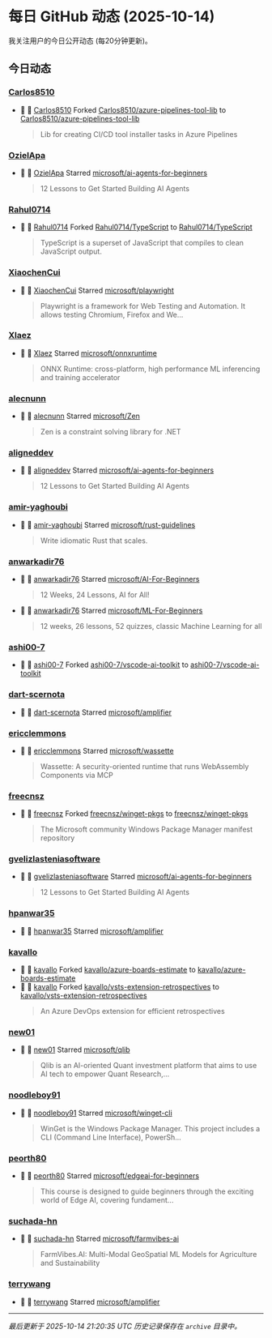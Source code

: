 # 每日 GitHub 动态 (2025-10-14)

我关注用户的今日公开动态 (每20分钟更新)。

## 今日动态

### [Carlos8510](https://github.com/Carlos8510)
- 🍴 👤 [Carlos8510](https://github.com/Carlos8510) Forked [Carlos8510/azure-pipelines-tool-lib](https://github.com/Carlos8510/azure-pipelines-tool-lib) to [Carlos8510/azure-pipelines-tool-lib](https://github.com/Carlos8510/azure-pipelines-tool-lib)
  > Lib for creating CI/CD tool installer tasks in Azure Pipelines

### [OzielApa](https://github.com/OzielApa)
- 🌟 👤 [OzielApa](https://github.com/OzielApa) Starred [microsoft/ai-agents-for-beginners](https://github.com/microsoft/ai-agents-for-beginners)
  > 12 Lessons to Get Started Building AI Agents

### [Rahul0714](https://github.com/Rahul0714)
- 🍴 👤 [Rahul0714](https://github.com/Rahul0714) Forked [Rahul0714/TypeScript](https://github.com/Rahul0714/TypeScript) to [Rahul0714/TypeScript](https://github.com/Rahul0714/TypeScript)
  > TypeScript is a superset of JavaScript that compiles to clean JavaScript output.

### [XiaochenCui](https://github.com/XiaochenCui)
- 🌟 👤 [XiaochenCui](https://github.com/XiaochenCui) Starred [microsoft/playwright](https://github.com/microsoft/playwright)
  > Playwright is a framework for Web Testing and Automation. It allows testing Chromium, Firefox and We...

### [Xlaez](https://github.com/Xlaez)
- 🌟 👤 [Xlaez](https://github.com/Xlaez) Starred [microsoft/onnxruntime](https://github.com/microsoft/onnxruntime)
  > ONNX Runtime: cross-platform, high performance ML inferencing and training accelerator

### [alecnunn](https://github.com/alecnunn)
- 🌟 👤 [alecnunn](https://github.com/alecnunn) Starred [microsoft/Zen](https://github.com/microsoft/Zen)
  > Zen is a constraint solving library for .NET

### [aligneddev](https://github.com/aligneddev)
- 🌟 👤 [aligneddev](https://github.com/aligneddev) Starred [microsoft/ai-agents-for-beginners](https://github.com/microsoft/ai-agents-for-beginners)
  > 12 Lessons to Get Started Building AI Agents

### [amir-yaghoubi](https://github.com/amir-yaghoubi)
- 🌟 👤 [amir-yaghoubi](https://github.com/amir-yaghoubi) Starred [microsoft/rust-guidelines](https://github.com/microsoft/rust-guidelines)
  > Write idiomatic Rust that scales.

### [anwarkadir76](https://github.com/anwarkadir76)
- 🌟 👤 [anwarkadir76](https://github.com/anwarkadir76) Starred [microsoft/AI-For-Beginners](https://github.com/microsoft/AI-For-Beginners)
  > 12 Weeks, 24 Lessons, AI for All!
- 🌟 👤 [anwarkadir76](https://github.com/anwarkadir76) Starred [microsoft/ML-For-Beginners](https://github.com/microsoft/ML-For-Beginners)
  > 12 weeks, 26 lessons, 52 quizzes, classic Machine Learning for all

### [ashi00-7](https://github.com/ashi00-7)
- 🍴 👤 [ashi00-7](https://github.com/ashi00-7) Forked [ashi00-7/vscode-ai-toolkit](https://github.com/ashi00-7/vscode-ai-toolkit) to [ashi00-7/vscode-ai-toolkit](https://github.com/ashi00-7/vscode-ai-toolkit)

### [dart-scernota](https://github.com/dart-scernota)
- 🌟 👤 [dart-scernota](https://github.com/dart-scernota) Starred [microsoft/amplifier](https://github.com/microsoft/amplifier)

### [ericclemmons](https://github.com/ericclemmons)
- 🌟 👤 [ericclemmons](https://github.com/ericclemmons) Starred [microsoft/wassette](https://github.com/microsoft/wassette)
  > Wassette: A security-oriented runtime that runs WebAssembly Components via MCP

### [freecnsz](https://github.com/freecnsz)
- 🍴 👤 [freecnsz](https://github.com/freecnsz) Forked [freecnsz/winget-pkgs](https://github.com/freecnsz/winget-pkgs) to [freecnsz/winget-pkgs](https://github.com/freecnsz/winget-pkgs)
  > The Microsoft community Windows Package Manager manifest repository

### [gvelizlasteniasoftware](https://github.com/gvelizlasteniasoftware)
- 🌟 👤 [gvelizlasteniasoftware](https://github.com/gvelizlasteniasoftware) Starred [microsoft/ai-agents-for-beginners](https://github.com/microsoft/ai-agents-for-beginners)
  > 12 Lessons to Get Started Building AI Agents

### [hpanwar35](https://github.com/hpanwar35)
- 🌟 👤 [hpanwar35](https://github.com/hpanwar35) Starred [microsoft/amplifier](https://github.com/microsoft/amplifier)

### [kavallo](https://github.com/kavallo)
- 🍴 👤 [kavallo](https://github.com/kavallo) Forked [kavallo/azure-boards-estimate](https://github.com/kavallo/azure-boards-estimate) to [kavallo/azure-boards-estimate](https://github.com/kavallo/azure-boards-estimate)
- 🍴 👤 [kavallo](https://github.com/kavallo) Forked [kavallo/vsts-extension-retrospectives](https://github.com/kavallo/vsts-extension-retrospectives) to [kavallo/vsts-extension-retrospectives](https://github.com/kavallo/vsts-extension-retrospectives)
  > An Azure DevOps extension for efficient retrospectives

### [new01](https://github.com/new01)
- 🌟 👤 [new01](https://github.com/new01) Starred [microsoft/qlib](https://github.com/microsoft/qlib)
  > Qlib is an AI-oriented Quant investment platform that aims to use AI tech to empower Quant Research,...

### [noodleboy91](https://github.com/noodleboy91)
- 🌟 👤 [noodleboy91](https://github.com/noodleboy91) Starred [microsoft/winget-cli](https://github.com/microsoft/winget-cli)
  > WinGet is the Windows Package Manager. This project includes a CLI (Command Line Interface), PowerSh...

### [peorth80](https://github.com/peorth80)
- 🌟 👤 [peorth80](https://github.com/peorth80) Starred [microsoft/edgeai-for-beginners](https://github.com/microsoft/edgeai-for-beginners)
  > This course is designed to guide beginners through the exciting world of Edge AI, covering fundament...

### [suchada-hn](https://github.com/suchada-hn)
- 🌟 👤 [suchada-hn](https://github.com/suchada-hn) Starred [microsoft/farmvibes-ai](https://github.com/microsoft/farmvibes-ai)
  > FarmVibes.AI: Multi-Modal GeoSpatial ML Models for Agriculture and Sustainability

### [terrywang](https://github.com/terrywang)
- 🌟 👤 [terrywang](https://github.com/terrywang) Starred [microsoft/amplifier](https://github.com/microsoft/amplifier)


---
*最后更新于 2025-10-14 21:20:35 UTC*
*历史记录保存在 `archive` 目录中。*
